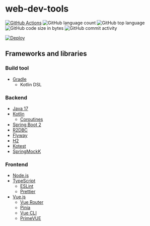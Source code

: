 # web-dev-tools

[![GitHub Actions](https://github.com/seijikohara/web-dev-tools/actions/workflows/main.yml/badge.svg)](https://github.com/seijikohara/web-dev-tools/actions)
![GitHub language count](https://img.shields.io/github/languages/count/seijikohara/web-dev-tools)
![GitHub top language](https://img.shields.io/github/languages/top/seijikohara/web-dev-tools)
![GitHub code size in bytes](https://img.shields.io/github/languages/code-size/seijikohara/web-dev-tools)
![GitHub commit activity](https://img.shields.io/github/commit-activity/y/seijikohara/web-dev-tools)

[![Deploy](https://www.herokucdn.com/deploy/button.svg)](https://heroku.com/deploy?template=https://github.com/seijikohara/web-dev-tools/tree/main)

## Frameworks and libraries

### Build tool

- [Gradle](https://docs.gradle.org/current/userguide/userguide.html)
  - Kotlin DSL

### Backend

- [Java 17](https://openjdk.java.net/projects/jdk/17/)
- [Kotlin](https://kotlinlang.org/)
  - [Coroutines](https://kotlinlang.org/docs/coroutines-overview.html)
- [Spring Boot 2](https://spring.io/projects/spring-boot)
- [R2DBC](https://r2dbc.io/)
- [Flyway](https://flywaydb.org/)
- [H2](https://www.h2database.com/html/main.html)
- [Kotest](https://kotest.io/)
- [SpringMockK](https://github.com/Ninja-Squad/springmockk)

### Frontend

- [Node.js](https://nodejs.org/)
- [TypeScript](https://www.typescriptlang.org/)
  - [ESLint](https://eslint.org/)
  - [Prettier](https://prettier.io/)
- [Vue.js](https://v3.vuejs.org/)
  - [Vue Router](https://next.router.vuejs.org/)
  - [Pinia](https://pinia.vuejs.org/)
  - [Vue CLI](https://cli.vuejs.org/)
  - [PrimeVUE](https://www.primefaces.org/primevue/)

